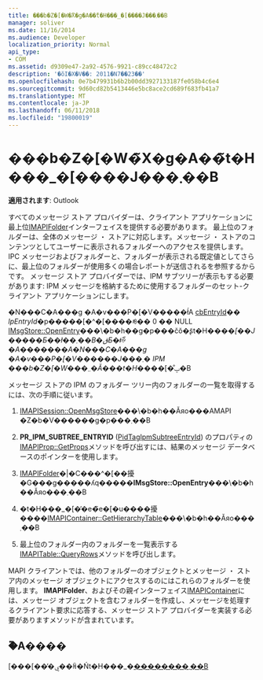 ```yaml
---
title: ���b�Z�[�W�̃X�g�A��̃t�H���_�[����J���܂��B
manager: soliver
ms.date: 11/16/2014
ms.audience: Developer
localization_priority: Normal
api_type:
- COM
ms.assetid: d9309e47-2a92-4576-9921-c89cc48472c2
description: '�ŏI�X�V��: 2011�N7��23��'
ms.openlocfilehash: 0e7b479931b6b2b00dd3927133187fe058b4c6e4
ms.sourcegitcommit: 9d60cd82b5413446e5bc8ace2cd689f683fb41a7
ms.translationtype: MT
ms.contentlocale: ja-JP
ms.lasthandoff: 06/11/2018
ms.locfileid: "19800019"
---
```

# <a name="exposing-folders-in-message-stores"></a>���b�Z�[�W�̃X�g�A��̃t�H���_�[����J���܂��B

  
  
**適用されます**: Outlook 
  
すべてのメッセージ ストア プロバイダーは、クライアント アプリケーションに最上位[IMAPIFolder](imapifolderimapicontainer.md)インターフェイスを提供する必要があります。 最上位のフォルダーは、全体のメッセージ ・ ストアに対応します。メッセージ ・ ストアのコンテンツとしてユーザーに表示されるフォルダーへのアクセスを提供します。 IPC メッセージおよびフォルダーと、フォルダーが表示される既定値としてさらに、最上位のフォルダーが使用多くの場合レポートが送信されるを参照するからです。 メッセージ ストア プロバイダーでは、IPM サブツリーが表示もする必要があります: IPM メッセージを格納するために使用するフォルダーのセット-クライアント アプリケーションにします。 
  
�N���C�A���g �A�v���P�[�V�����ł́A  [cbEntryId](imsgstore-openentry.md)�� _lpEntryId_�p�����[�^�[����ꂼ�� 0 �� NULL [IMsgStore::OpenEntry](imsgstore-openentry.md)���\�b�h��g�p���čŏ�ʂ̃t�H���_�[��J�����Ƃ��ł��܂��B�قƂ�ǂ̏ꍇ�A�������A�N���C�A���g �A�v���P�[�V������J���܂� IPM ���b�Z�[�W���܂܂�Ă���t�H���_�[�̐ݒ�B 
  
メッセージ ストアの IPM のフォルダー ツリー内のフォルダーの一覧を取得するには、次の手順に従います。
  
1. [IMAPISession::OpenMsgStore](imapisession-openmsgstore.md)���\�b�h��Ăяo���AMAPI �Z�b�V������g�p���܂��B 
    
2. **PR_IPM_SUBTREE_ENTRYID** ([PidTagIpmSubtreeEntryId](pidtagipmsubtreeentryid-canonical-property.md)) のプロパティの[IMAPIProp::GetProps](imapiprop-getprops.md)メソッドを呼び出すには、結果のメッセージ データベースのポインターを使用します。
    
3. [IMAPIFolder](imsgstore-openentry.md)�|�C���^�[��擾�G���g�����ʎq�����**IMsgStore::OpenEntry**���\�b�h��Ăяo���܂��B 
    
4. �t�H���_�[�̓�e�̃e�[�u����擾����[IMAPIContainer::GetHierarchyTable](imapicontainer-gethierarchytable.md)���\�b�h��Ăяo���܂��B 
    
5. 最上位のフォルダー内のフォルダーを一覧表示する[IMAPITable::QueryRows](imapitable-queryrows.md)メソッドを呼び出します。 
    
MAPI クライアントでは、他のフォルダーのオブジェクトとメッセージ ・ ストア内のメッセージ オブジェクトにアクセスするのにはこれらのフォルダーを使用します。 **IMAPIFolder**、およびその親インターフェイス[IMAPIContainer](imapicontainerimapiprop.md)には、メッセージ オブジェクトを含むフォルダーを作成し、メッセージを処理するクライアント要求に応答する、メッセージ ストア プロバイダーを実装する必要がありますメソッドが含まれています。
  
## <a name="see-also"></a>�֘A����



[���[���̕ۑ��ꏊ�Ńt�H���_�[��������܂��B](implementing-folders-in-message-stores.md)

